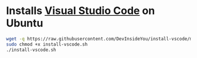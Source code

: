 # Installs [Visual Studio Code](https://code.visualstudio.com/) on Ubuntu

```bash
wget -q https://raw.githubusercontent.com/DevInsideYou/install-vscode/master/install-vscode.sh
sudo chmod +x install-vscode.sh
./install-vscode.sh
```
